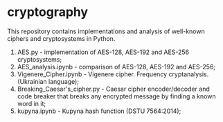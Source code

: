 # cryptography
This repository contains implementations and analysis of well-known ciphers and cryptosystems in Python.

1. AES.py - implementation of AES-128, AES-192 and AES-256 cryptosystems;
2. AES_analysis.ipynb - comparison of AES-128, AES-192 and AES-256;
3. Vigenere_Cipher.ipynb - Vigenere cipher. Frequency cryptanalysis. (Ukrainian language);
4. Breaking_Caesar's_cipher.py - Caesar cipher encoder/decoder and code breaker that breaks any encrypted message by finding a known word in it;
5. kupyna.ipynb - Kupyna hash function (DSTU 7564:2014);
